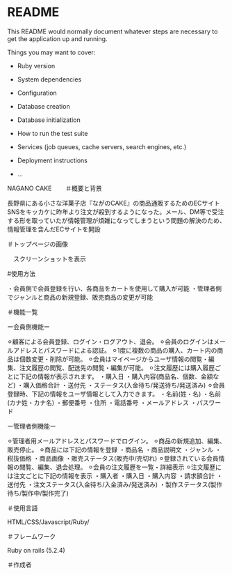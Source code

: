 # README

This README would normally document whatever steps are necessary to get the
application up and running.

Things you may want to cover:

* Ruby version

* System dependencies

* Configuration

* Database creation

* Database initialization

* How to run the test suite

* Services (job queues, cache servers, search engines, etc.)

* Deployment instructions

* ...

NAGANO CAKE　　
＃概要と背景

長野県にある小さな洋菓子店『ながのCAKE』の商品通販するためのECサイト 
SNSをキッカケに昨年より注文が殺到するようになった。メール、DM等で受注する形を取っていたが情報管理が煩雑になってしまうという問題の解決のため、情報管理を含んだECサイトを開設

＃トップページの画像

　スクリーンショットを表示

#使用方法

・会員側で会員登録を行い、各商品をカートを使用して購入が可能
・管理者側でジャンルと商品の新規登録、販売商品の変更が可能

＃機能一覧

 ー会員側機能ー
	
  ⚪︎顧客による会員登録、ログイン・ログアウト、退会。
  ⚪︎会員のログインはメールアドレスとパスワードによる認証。
  ⚪︎1度に複数の商品の購入、カート内の商品は個数変更・削除が可能。
  ⚪︎会員はマイページからユーザ情報の閲覧・編集、注文履歴の閲覧、配送先の閲覧・編集が可能。
  ⚪︎注文履歴には購入履歴ごとに下記の情報が表示されます。
    ・購入日
    ・購入内容(商品名、個数、金額など)
    ・購入価格合計
    ・送付先
    ・ステータス(入金待ち/発送待ち/発送済み)
  ⚪︎会員登録時、下記の情報をユーザ情報として入力できます。
    ・名前(姓・名)
    ・名前(カナ姓・カナ名)
    ・郵便番号
    ・住所
    ・電話番号
    ・メールアドレス
    ・パスワード

 ー管理者側機能ー
	
  ⚪︎管理者用メールアドレスとパスワードでログイン。
  ⚪︎商品の新規追加、編集、販売停止。
  ⚪︎商品には下記の情報を登録
    ・商品名
    ・商品説明文
    ・ジャンル
    ・税抜価格
    ・商品画像
    ・販売ステータス(販売中/売切れ)
  ⚪︎登録されている会員情報の閲覧、編集、退会処理。
  ⚪︎会員の注文履歴を一覧・詳細表示
  ⚪︎注文履歴には注文ごとに下記の情報を表示
    ・購入者
    ・購入日
    ・購入内容
    ・請求額合計
    ・送付先
    ・注文ステータス(入金待ち/入金済み/発送済み)
    ・製作ステータス(製作待ち/製作中/製作完了)

＃使用言語

HTML/CSS/Javascript/Ruby/

＃フレームワーク

Ruby on rails (5.2.4)

＃作成者

